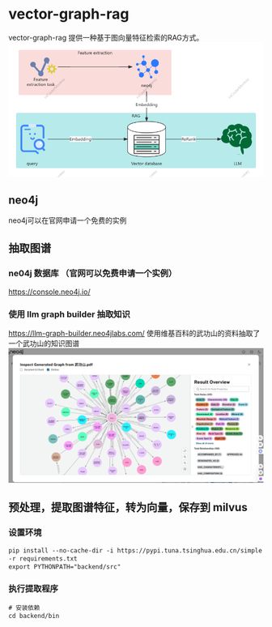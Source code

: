 # vector-graph-rag
vector-graph-rag 提供一种基于图向量特征检索的RAG方式。
![architecture_diagram.png](docs%2Fimgs%2Farchitecture_diagram.png)

## neo4j
neo4j可以在官网申请一个免费的实例

## 抽取图谱
### ne04j 数据库 （官网可以免费申请一个实例）
https://console.neo4j.io/

### 使用 llm graph builder 抽取知识
https://llm-graph-builder.neo4jlabs.com/
使用维基百科的武功山的资料抽取了一个武功山的知识图谱
![wugons_kg.png](docs%2Fimgs%2Fwugons_kg.png)

## 预处理，提取图谱特征，转为向量，保存到 milvus
### 设置环境
```shell
pip install --no-cache-dir -i https://pypi.tuna.tsinghua.edu.cn/simple -r requirements.txt
export PYTHONPATH="backend/src"
```
### 执行提取程序
```shell
# 安装依赖
cd backend/bin
```